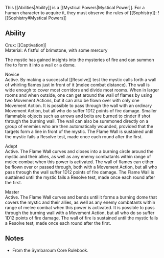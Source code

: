 This [[Abilities|Ability]] is a [[Mystical Powers|Mystical Power]]. For a human character to acquire it, they must observe the rules of [[Sophistry]]:
![[Sophistry#Mystical Powers]]
## Ability
Crux: [[Captivation]]<br>Material: A fistful of brimstone, with some mercury

The mystic has gained insights into the mysteries of fire and can summon fire to form it into a wall or a dome.

Novice<br>Active. By making a successful [[Resolve]] test the mystic calls forth a wall of whirling flames just in front of it (melee combat distance). The wall is wide enough to cover most corridors and divide most rooms. When in larger rooms and when outside, one can get around the wall of flames by using two Movement Actions, but it can also be flown over with only one Movement Action. It is possible to pass through the wall with an ordinary Movement Action, but all who do suffer 1D12 points of fire damage. Smaller flammable objects such as arrows and bolts are burned to cinder if shot through the burning wall. The wall can also be summoned directly on a group of enemies who are then automatically wounded, provided that the targets form a line in front of the mystic. The Flame Wall is sustained until the mystic fails a Resolve test, made once each round after the first.

Adept<br>Active. The Flame Wall curves and closes into a burning circle around the mystic and their allies, as well as any enemy combatants within range of melee combat when this power is activated. The wall of flames can either be flown over or passed through, both with a Movement Action, but all who pass through the wall suffer 1D12 points of fire damage. The Flame Wall is sustained until the mystic fails a Resolve test, made once each round after the first.

Master<br>Active. The Flame Wall curves and bends until it forms a burning dome that covers the mystic and their allies, as well as any enemy combatants within range of melee combat when this power is activated. It is possible to pass through the burning wall with a Movement Action, but all who do so suffer 1D12 points of fire damage. The wall of fire is sustained until the mystic fails a Resolve test, made once each round after the first.
## Notes
* From the Symbaroum Core Rulebook.